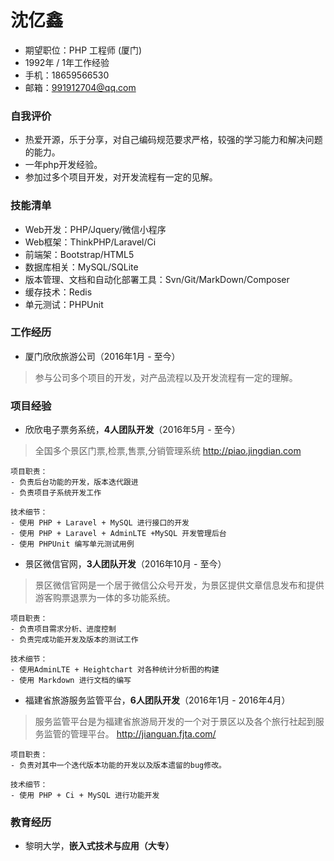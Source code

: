 # 沈亿鑫

- 期望职位：PHP 工程师 (厦门)
- 1992年 / 1年工作经验
- 手机：18659566530
- 邮箱：991912704@qq.com

### 自我评价
- 热爱开源，乐于分享，对自己编码规范要求严格，较强的学习能力和解决问题的能力。
- 一年php开发经验。
- 参加过多个项目开发，对开发流程有一定的见解。

### 技能清单
- Web开发：PHP/Jquery/微信小程序
- Web框架：ThinkPHP/Laravel/Ci
- 前端架：Bootstrap/HTML5
- 数据库相关：MySQL/SQLite
- 版本管理、文档和自动化部署工具：Svn/Git/MarkDown/Composer
- 缓存技术：Redis
- 单元测试：PHPUnit

### 工作经历
- 厦门欣欣旅游公司（2016年1月 - 至今）
> 参与公司多个项目的开发，对产品流程以及开发流程有一定的理解。

### 项目经验

- 欣欣电子票务系统，**4人团队开发**（2016年5月 - 至今）
> 全国多个景区门票,检票,售票,分销管理系统
>http://piao.jingdian.com

    项目职责：
    - 负责后台功能的开发，版本迭代跟进
    - 负责项目子系统开发工作

    技术细节：
    - 使用 PHP + Laravel + MySQL 进行接口的开发
    - 使用 PHP + Laravel + AdminLTE +MySQL 开发管理后台
    - 使用 PHPUnit 编写单元测试用例


- 景区微信官网，**3人团队开发**（2016年10月 - 至今）
> 景区微信官网是一个居于微信公众号开发，为景区提供文章信息发布和提供游客购票退票为一体的多功能系统。

    项目职责：
    - 负责项目需求分析、进度控制
    - 负责完成功能开发及版本的测试工作
   
    技术细节：
    - 使用AdminLTE + Heightchart 对各种统计分析图的构建
    - 使用 Markdown 进行文档的编写


- 福建省旅游服务监管平台，**6人团队开发**（2016年1月 - 2016年4月）
> 服务监管平台是为福建省旅游局开发的一个对于景区以及各个旅行社起到服务监管的管理平台。
> http://jianguan.fjta.com/

    项目职责：
    - 负责对其中一个迭代版本功能的开发以及版本遗留的bug修改。

    技术细节：
    - 使用 PHP + Ci + MySQL 进行功能开发

### 教育经历

- 黎明大学，**嵌入式技术与应用（大专）**

